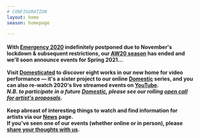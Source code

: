 ```yaml
---
# CONFIGURATION
layout: home
season: homepage

---
```

#### With [Emergency 2020](/current/2020-emergency) indefinitely postponed due to November's lockdown & subsequent restrictions, our [AW20 season](/current/2020-autumnwinter) has ended and we'll soon announce events for Spring 2021…<br><br>Visit <a href="http://domesticatedonline.org" target="_blank">Domesticated</a> to discover eight works in our new home for video performance — it's a sister project to our online [Domestic](/hab/domestic) series, and you can also re-watch 2020's live streamed events on <a href="http://bit.ly/YTwarnmcr" target="_blank">YouTube</a>.<br>*N.B. to participate in a future [Domestic](/hab/domestic), please see our rolling <a href="http://domesticmcr.posthaven.com" target="_blank">open call for artist's proposals</a>*.<br><br>Keep abreast of interesting things to watch and find information for artists via our [News](/news) page.<br>If you've seen one of our events (whether online or in person), please <a href="http://bit.ly/warnmcrfeedback" target="_blank">share your thoughts with us</a>.

